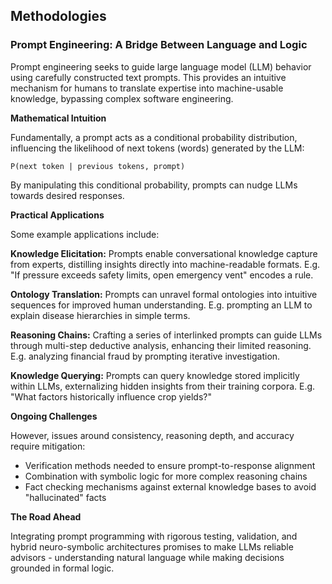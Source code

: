 ## Methodologies

### Prompt Engineering: A Bridge Between Language and Logic

Prompt engineering seeks to guide large language model (LLM) behavior using carefully constructed text prompts. This provides an intuitive mechanism for humans to translate expertise into machine-usable knowledge, bypassing complex software engineering.

**Mathematical Intuition**

Fundamentally, a prompt acts as a conditional probability distribution, influencing the likelihood of next tokens (words) generated by the LLM:

```
P(next token | previous tokens, prompt)
```

By manipulating this conditional probability, prompts can nudge LLMs towards desired responses.

**Practical Applications**

Some example applications include:

**Knowledge Elicitation:** Prompts enable conversational knowledge capture from experts, distilling insights directly into machine-readable formats. E.g. "If pressure exceeds safety limits, open emergency vent" encodes a rule.

**Ontology Translation:** Prompts can unravel formal ontologies into intuitive sequences for improved human understanding. E.g. prompting an LLM to explain disease hierarchies in simple terms.

**Reasoning Chains:** Crafting a series of interlinked prompts can guide LLMs through multi-step deductive analysis, enhancing their limited reasoning. E.g. analyzing financial fraud by prompting iterative investigation.

**Knowledge Querying:** Prompts can query knowledge stored implicitly within LLMs, externalizing hidden insights from their training corpora. E.g. "What factors historically influence crop yields?"

**Ongoing Challenges**

However, issues around consistency, reasoning depth, and accuracy require mitigation:

- Verification methods needed to ensure prompt-to-response alignment
- Combination with symbolic logic for more complex reasoning chains
- Fact checking mechanisms against external knowledge bases to avoid "hallucinated" facts

**The Road Ahead**

Integrating prompt programming with rigorous testing, validation, and hybrid neuro-symbolic architectures promises to make LLMs reliable advisors - understanding natural language while making decisions grounded in formal logic.
